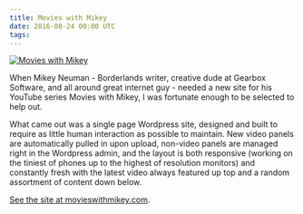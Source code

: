```yaml
---
title: Movies with Mikey
date: 2016-08-24 00:00 UTC
tags:
---
```


[![Movies with Mikey](portfolio/movieswithmikey.png)](http://movieswithmikey.com)

When Mikey Neuman - Borderlands writer, creative dude at Gearbox Software, and all around great internet guy - needed a new site for his YouTube series Movies with Mikey, I was fortunate enough to be selected to help out.

What came out was a single page Wordpress site, designed and built to require as little human interaction as possible to maintain. New video panels are automatically pulled in upon upload, non-video panels are managed right in the Wordpress admin, and the layout is both responsive (working on the tiniest of phones up to the highest of resolution monitors) and constantly fresh with the latest video always featured up top and a random assortment of content down below.

[See the site at movieswithmikey.com](http://movieswithmikey.com).
